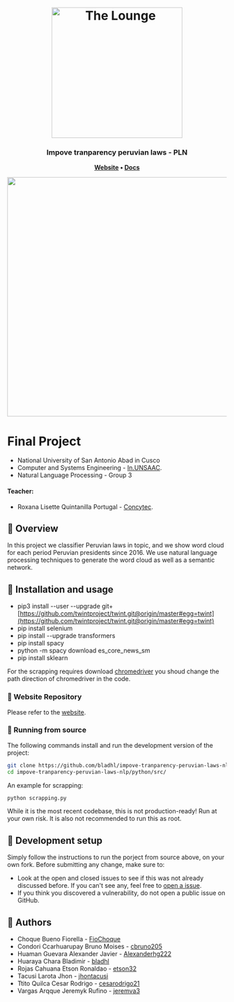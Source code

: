 
<h1 align="center">
	<img
		width="300"
		alt="The Lounge"
		src="https://www.congreso.gob.pe/Interface/landing/img/congreso.png" width="150">
</h1>

<h3 align="center">
	Impove tranparency peruvian laws - PLN
</h3>

<p align="center">
	<strong>
		<a href="https://pln-leyes-prueba.herokuapp.com/">Website</a>
		•
		<a href="https://github.com/bladhl/impove-tranparency-peruvian-laws-nlp/tree/main/datasets">Docs</a>
	</strong>
</p>


<p align="center">
	<img src="https://drive.google.com/uc?id=148uuWTclQmUzzDWY8zcMgW21jLm15wyi" width="550">
</p>

# Final Project
-   National University of San Antonio Abad in Cusco
-   Computer and Systems Engineering -  [In.UNSAAC](http://in.unsaac.edu.pe/home/).
-   Natural Language Processing - Group 3
#### Teacher:
-   Roxana Lisette Quintanilla Portugal  -  [Concytec](http://dina.concytec.gob.pe/appDirectorioCTI/VerDatosInvestigador.do;jsessionid=f564431f36070c2b4a0e4a590b74?id_investigador=40930).

## :pushpin: Overview


In this project we classifier Peruvian laws in topic, and we show word cloud for each period Peruvian presidents since 2016. We use natural language processing techniques to generate the word cloud as well as a semantic network.

## :pushpin: Installation and usage

-   pip3 install --user --upgrade git+[https://github.com/twintproject/twint.git@origin/master#egg=twint](https://github.com/twintproject/twint.git@origin/master#egg=twint)
-   pip install selenium
-   pip install --upgrade transformers 
-   pip install spacy
-   python -m spacy download es_core_news_sm
-   pip install sklearn

For the scrapping requires download [chromedriver](https://chromedriver.chromium.org) you shoud change the path direction of chromedriver in the code. 

### :pushpin: Website Repository

Please refer to the [website](https://github.com/bladhl/impove-tranparency-peruvian-laws-nlp/tree/main/web).

### :pushpin: Running from source

The following commands install and run the development version of the project:

```sh
git clone https://github.com/bladhl/impove-tranparency-peruvian-laws-nlp
cd impove-tranparency-peruvian-laws-nlp/python/src/
```
An example for scrapping:
```sh
python scrapping.py
```

While it is the most recent codebase, this is not production-ready! Run at
your own risk. It is also not recommended to run this as root.

## :pushpin: Development setup

Simply follow the instructions to run the porject from source above, on your own
fork.
Before submitting any change, make sure to:

- Look at the open and closed issues to see if this was not already discussed before. If you can't see any, feel free to [open a issue](https://github.com/bladhl/impove-tranparency-peruvian-laws-nlp/issues/new).
- If you think you discovered a vulnerability, do not open a public issue on GitHub.

## :pushpin: Authors

-   Choque Bueno Fiorella  -  [FioChoque](https://github.com/FioChoque)
-   Condori Ccarhuarupay Bruno Moises  -  [cbruno205](https://github.com/cbruno205)
-   Huaman Guevara Alexander Javier  -  [Alexanderhg222](https://github.com/Alexanderhg222)
-   Huaraya Chara Bladimir  -  [bladhl](https://github.com/bladhl)
-   Rojas Cahuana Etson Ronaldao  -  [etson32](https://github.com/etson32)
-   Tacusi Larota Jhon  -  [jhontacusi](https://github.com/jhontacusi)
-   Ttito Quilca Cesar Rodrigo  -  [cesarodrigo21](https://github.com/cesarodrigo21)
-   Vargas Arqque Jeremyk Rufino  -  [jeremva3](https://github.com/jeremva3)
